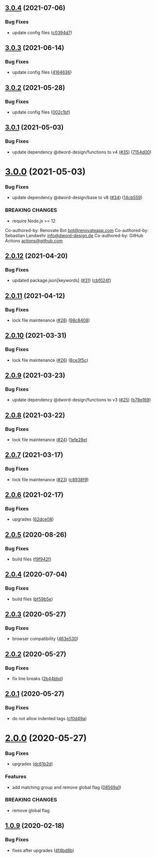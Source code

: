 ## [3.0.4](https://github.com/dword-design/get-projectz-readme-section-regex/compare/v3.0.3...v3.0.4) (2021-07-06)


### Bug Fixes

* update config files ([c0394d7](https://github.com/dword-design/get-projectz-readme-section-regex/commit/c0394d7293b0ede841166e04e54d317c8b4c2fb4))

## [3.0.3](https://github.com/dword-design/get-projectz-readme-section-regex/compare/v3.0.2...v3.0.3) (2021-06-14)


### Bug Fixes

* update config files ([4164636](https://github.com/dword-design/get-projectz-readme-section-regex/commit/4164636b712b6d05420453019d35ec0ffadbfebe))

## [3.0.2](https://github.com/dword-design/get-projectz-readme-section-regex/compare/v3.0.1...v3.0.2) (2021-05-28)


### Bug Fixes

* update config files ([002c1bf](https://github.com/dword-design/get-projectz-readme-section-regex/commit/002c1bfb93489e6920f6215aca3cf71d1f9456b0))

## [3.0.1](https://github.com/dword-design/get-projectz-readme-section-regex/compare/v3.0.0...v3.0.1) (2021-05-03)


### Bug Fixes

* update dependency @dword-design/functions to v4 ([#35](https://github.com/dword-design/get-projectz-readme-section-regex/issues/35)) ([7154d00](https://github.com/dword-design/get-projectz-readme-section-regex/commit/7154d0005973fe56c86e63063ec38aaded0d49da))

# [3.0.0](https://github.com/dword-design/get-projectz-readme-section-regex/compare/v2.0.12...v3.0.0) (2021-05-03)


### Bug Fixes

* update dependency @dword-design/base to v8 ([#34](https://github.com/dword-design/get-projectz-readme-section-regex/issues/34)) ([14cb559](https://github.com/dword-design/get-projectz-readme-section-regex/commit/14cb55956aa6b80bbd4306186c4c53ffe4de3c35))


### BREAKING CHANGES

* require Node.js >= 12

Co-authored-by: Renovate Bot <bot@renovateapp.com>
Co-authored-by: Sebastian Landwehr <info@dword-design.de>
Co-authored-by: GitHub Actions <actions@github.com>

## [2.0.12](https://github.com/dword-design/get-projectz-readme-section-regex/compare/v2.0.11...v2.0.12) (2021-04-20)


### Bug Fixes

* updated package.json[keywords] ([#31](https://github.com/dword-design/get-projectz-readme-section-regex/issues/31)) ([cbf024f](https://github.com/dword-design/get-projectz-readme-section-regex/commit/cbf024f9187218774c80bb3cc43415e8396a78a8))

## [2.0.11](https://github.com/dword-design/get-projectz-readme-section-regex/compare/v2.0.10...v2.0.11) (2021-04-12)


### Bug Fixes

* lock file maintenance ([#28](https://github.com/dword-design/get-projectz-readme-section-regex/issues/28)) ([98c8408](https://github.com/dword-design/get-projectz-readme-section-regex/commit/98c8408584f4ab72e64a697d73387d0e877c7f3a))

## [2.0.10](https://github.com/dword-design/get-projectz-readme-section-regex/compare/v2.0.9...v2.0.10) (2021-03-31)


### Bug Fixes

* lock file maintenance ([#26](https://github.com/dword-design/get-projectz-readme-section-regex/issues/26)) ([8ce3f5c](https://github.com/dword-design/get-projectz-readme-section-regex/commit/8ce3f5cea57aac952489e8ac070de052600c7dea))

## [2.0.9](https://github.com/dword-design/get-projectz-readme-section-regex/compare/v2.0.8...v2.0.9) (2021-03-23)


### Bug Fixes

* update dependency @dword-design/functions to v3 ([#25](https://github.com/dword-design/get-projectz-readme-section-regex/issues/25)) ([b78e169](https://github.com/dword-design/get-projectz-readme-section-regex/commit/b78e169a83125bd6774745b586022f5a5eae262c))

## [2.0.8](https://github.com/dword-design/get-projectz-readme-section-regex/compare/v2.0.7...v2.0.8) (2021-03-22)


### Bug Fixes

* lock file maintenance ([#24](https://github.com/dword-design/get-projectz-readme-section-regex/issues/24)) ([1efe28e](https://github.com/dword-design/get-projectz-readme-section-regex/commit/1efe28e610e41e1f94a0c564dc8f4dff7b5e6c95))

## [2.0.7](https://github.com/dword-design/get-projectz-readme-section-regex/compare/v2.0.6...v2.0.7) (2021-03-17)


### Bug Fixes

* lock file maintenance ([#23](https://github.com/dword-design/get-projectz-readme-section-regex/issues/23)) ([c8938f9](https://github.com/dword-design/get-projectz-readme-section-regex/commit/c8938f988926c54debf5ba90c7384b2b8c1604c2))

## [2.0.6](https://github.com/dword-design/get-projectz-readme-section-regex/compare/v2.0.5...v2.0.6) (2021-02-17)


### Bug Fixes

* upgrades ([62dce08](https://github.com/dword-design/get-projectz-readme-section-regex/commit/62dce08c45ca7163661a89d890efb6ff5b65b042))

## [2.0.5](https://github.com/dword-design/get-projectz-readme-section-regex/compare/v2.0.4...v2.0.5) (2020-08-26)


### Bug Fixes

* build files ([f9f942f](https://github.com/dword-design/get-projectz-readme-section-regex/commit/f9f942f68136be0c23db6fa53b2672fc8b24ef81))

## [2.0.4](https://github.com/dword-design/get-projectz-readme-section-regex/compare/v2.0.3...v2.0.4) (2020-07-04)


### Bug Fixes

* build files ([bf59b5e](https://github.com/dword-design/get-projectz-readme-section-regex/commit/bf59b5e1c2c1c840dd2efe5cc74bdb6d26305757))

## [2.0.3](https://github.com/dword-design/get-projectz-readme-section-regex/compare/v2.0.2...v2.0.3) (2020-05-27)


### Bug Fixes

* browser compatibility ([463e530](https://github.com/dword-design/get-projectz-readme-section-regex/commit/463e530ca989dc3996d849f75a4a776778a787d5))

## [2.0.2](https://github.com/dword-design/get-projectz-readme-section-regex/compare/v2.0.1...v2.0.2) (2020-05-27)


### Bug Fixes

* fix line breaks ([2b44bbd](https://github.com/dword-design/get-projectz-readme-section-regex/commit/2b44bbd855240e814d1ae183dbec3431d6fd4fde))

## [2.0.1](https://github.com/dword-design/get-projectz-readme-section-regex/compare/v2.0.0...v2.0.1) (2020-05-27)


### Bug Fixes

* do not allow indented tags ([cf0d49a](https://github.com/dword-design/get-projectz-readme-section-regex/commit/cf0d49a76c1a7189f91760b957149fb342d1adc7))

# [2.0.0](https://github.com/dword-design/get-projectz-readme-section-regex/compare/v1.0.9...v2.0.0) (2020-05-27)


### Bug Fixes

* upgrades ([dc61b2d](https://github.com/dword-design/get-projectz-readme-section-regex/commit/dc61b2da27e5e5da092d680ee089644410db2afa))


### Features

* add matching group and remove global flag ([08569a1](https://github.com/dword-design/get-projectz-readme-section-regex/commit/08569a1e8914c326a8394f61e38f614c938de2cc))


### BREAKING CHANGES

* remove global flag

## [1.0.9](https://github.com/dword-design/get-projectz-readme-section-regex/compare/v1.0.8...v1.0.9) (2020-02-18)


### Bug Fixes

* fixes after upgrades ([4f4bd8b](https://github.com/dword-design/get-projectz-readme-section-regex/commit/4f4bd8b6950e06dcbe468490c891ccc28339978c))
